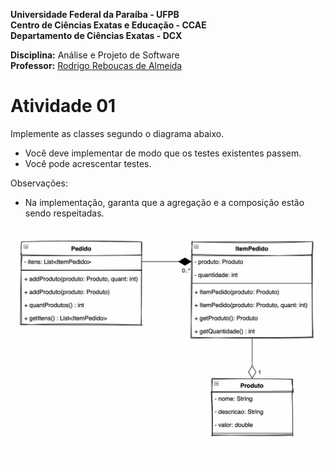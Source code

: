 **Universidade Federal da Paraíba - UFPB** \
**Centro de Ciências Exatas e Educação - CCAE** \
**Departamento de Ciências Exatas - DCX**

**Disciplina:** Análise e Projeto de Software \
**Professor:** [Rodrigo Rebouças de Almeida](http://rodrigor.dcx.ufpb.br)

# Atividade 01

Implemente as classes segundo o diagrama abaixo.
* Você deve implementar de modo que os testes existentes passem.
* Você pode acrescentar testes.

Observações:
* Na implementação, garanta que a agregação e a composição estão sendo respeitadas.


![diagrama](diagramaPedido.png)
